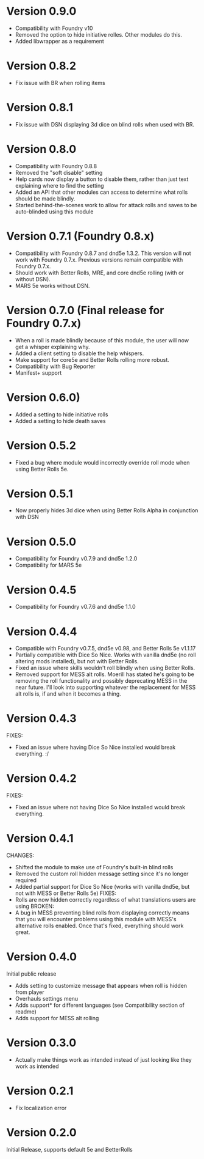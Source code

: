 # Version 0.9.0
- Compatibility with Foundry v10
- Removed the option to hide initiative rolles. Other modules do this.
- Added libwrapper as a requirement

# Version 0.8.2
- Fix issue with BR when rolling items

# Version 0.8.1
- Fix issue with DSN displaying 3d dice on blind rolls when used with BR.

# Version 0.8.0

- Compatibility with Foundry 0.8.8
- Removed the "soft disable" setting
- Help cards now display a button to disable them, rather than just text explaining where to find the setting
- Added an API that other modules can access to determine what rolls should be made blindly.
- Started behind-the-scenes work to allow for attack rolls and saves to be auto-blinded using this module

# Version 0.7.1 (Foundry 0.8.x)

- Compatibility with Foundry 0.8.7 and dnd5e 1.3.2. This version will not work with Foundry 0.7.x. Previous versions remain compatible with Foundry 0.7.x.
- Should work with Better Rolls, MRE, and core dnd5e rolling (with or without DSN).
- MARS 5e works without DSN.

# Version 0.7.0 (Final release for Foundry 0.7.x)

- When a roll is made blindly because of this module, the user will now get a whisper explaining why.
- Added a client setting to disable the help whispers.
- Make support for core5e and Better Rolls rolling more robust.
- Compatibility with Bug Reporter
- Manifest+ support

# Version 0.6.0)

- Added a setting to hide initiative rolls
- Added a setting to hide death saves

# Version 0.5.2

- Fixed a bug where module would incorrectly override roll mode when using Better Rolls 5e.

# Version 0.5.1

- Now properly hides 3d dice when using Better Rolls Alpha in conjunction with DSN

# Version 0.5.0

- Compatibility for Foundry v0.7.9 and dnd5e 1.2.0
- Compatibility for MARS 5e

# Version 0.4.5

- Compatibility for Foundry v0.7.6 and dnd5e 1.1.0

# Version 0.4.4

- Compatible with Foundry v0.7.5, dnd5e v0.98, and Better Rolls 5e v1.1.17
- Partially compatible with Dice So Nice. Works with vanilla dnd5e (no roll altering mods installed), but not with Better Rolls.
- Fixed an issue where skills wouldn't roll blindly when using Better Rolls.
- Removed support for MESS alt rolls. Moerill has stated he's going to be removing the roll functionality and possibly deprecating MESS in the near future. I'll look into supporting whatever the replacement for MESS alt rolls is, if and when it becomes a thing.

# Version 0.4.3

FIXES:

- Fixed an issue where having Dice So Nice installed would break everything. :/

# Version 0.4.2

FIXES:

- Fixed an issue where not having Dice So Nice installed would break everything.

# Version 0.4.1

CHANGES:

- Shifted the module to make use of Foundry's built-in blind rolls
- Removed the custom roll hidden message setting since it's no longer required
- Added partial support for Dice So Nice (works with vanilla dnd5e, but not with MESS or Better Rolls 5e)
  FIXES:
- Rolls are now hidden correctly regardless of what translations users are using
  BROKEN:
- A bug in MESS preventing blind rolls from displaying correctly means that you will encounter problems using this module with MESS's alternative rolls enabled. Once that's fixed, everything should work great.

# Version 0.4.0

Initial public release

- Adds setting to customize message that appears when roll is hidden from player
- Overhauls settings menu
- Adds support\* for different languages (see Compatibility section of readme)
- Adds support for MESS alt rolling

# Version 0.3.0

- Actually make things work as intended instead of just looking like they work as intended

# Version 0.2.1

- Fix localization error

# Version 0.2.0

Initial Release, supports default 5e and BetterRolls
